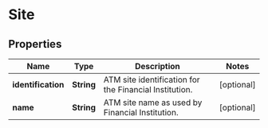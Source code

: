 
# Site

## Properties
Name | Type | Description | Notes
------------ | ------------- | ------------- | -------------
**identification** | **String** | ATM site identification for the Financial Institution. |  [optional]
**name** | **String** | ATM site name as used by Financial Institution. |  [optional]



